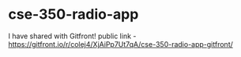 # cse-350-radio-app

I have shared with Gitfront! public link - https://gitfront.io/r/colej4/XjAiPp7Ut7qA/cse-350-radio-app-gitfront/
